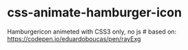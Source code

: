 # css-animate-hamburger-icon
Hamburgericon animeted with CSS3 only, no js 
\# based on: https://codepen.io/eduardoboucas/pen/rayExg
